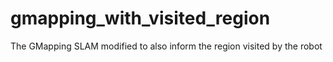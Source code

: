 # gmapping_with_visited_region
The GMapping SLAM modified to also inform the region visited by the robot
